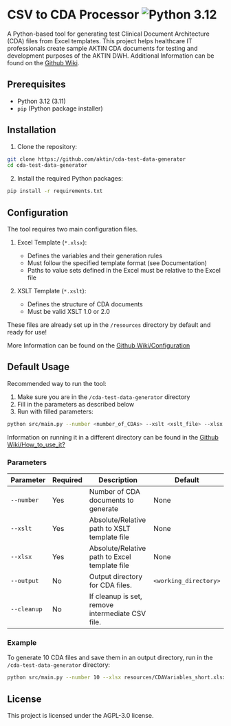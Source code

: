 # CSV to CDA Processor ![Python 3.12](https://img.shields.io/badge/python-3.12-blue)

A Python-based tool for generating test Clinical Document Architecture (CDA) files from Excel templates. 
This project helps healthcare IT professionals create sample AKTIN CDA documents for testing and development purposes of the AKTIN DWH.
Additional Information can be found on the [Github Wiki](https://github.com/aktin/cda-test-data-generator/wiki).
## Prerequisites

- Python 3.12 (3.11)
- `pip` (Python package installer)

## Installation

1. Clone the repository:
```sh
git clone https://github.com/aktin/cda-test-data-generator
cd cda-test-data-generator
```
2. Install the required Python packages:
```sh
pip install -r requirements.txt
```

## Configuration
The tool requires two main configuration files.

1. Excel Template (`*.xlsx`):
    * Defines the variables and their generation rules
    * Must follow the specified template format (see Documentation)
    * Paths to value sets defined in the Excel must be relative to the Excel file


2. XSLT Template (`*.xslt`):
    * Defines the structure of CDA documents
    * Must be valid XSLT 1.0 or 2.0

These files are already set up in the `/resources` directory by default and ready for use!

More Information can be found on the [Github Wiki/Configuration](https://github.com/aktin/cda-test-data-generator/wiki/Configuration)


## Default Usage
Recommended way to run the tool:
1. Make sure you are in the `/cda-test-data-generator` directory
2. Fill in the parameters as described below
3. Run with filled parameters:
```sh
python src/main.py --number <number_of_CDAs> --xslt <xslt_file> --xlsx <excel_file> [--output <output_dir>][--cleanup]
```
Information on running it in a different directory can be found in the [Github Wiki/How_to_use_it?](https://github.com/aktin/cda-test-data-generator/wiki/How-to-use-it%3F)
### Parameters

| Parameter   | Required | Description                                      | Default                      |
|-------------|----------|--------------------------------------------------|------------------------------|
| `--number`  | Yes | Number of CDA documents to generate              | None                         |
| `--xslt`    | Yes | Absolute/Relative path to XSLT template file     | None                         |
| `--xlsx`    | Yes | Absolute/Relative path to Excel template file    | None                         |
| `--output`  | No | Output directory for CDA files.                  | `<working_directory>` |
| `--cleanup` | No | If cleanup is set, remove intermediate CSV file. |                     |

### Example

To generate 10 CDA files and save them in an output directory, run in the `/cda-test-data-generator` directory:
```sh
python src/main.py --number 10 --xlsx resources/CDAVariables_short.xlsx --xslt resources/EmergencyNote.xslt --output /output
```

## License

This project is licensed under the AGPL-3.0 license.
